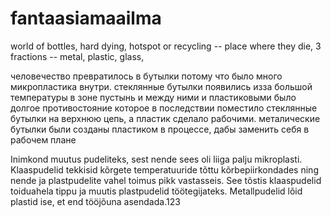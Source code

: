 # fantaasiamaailma

world of bottles, hard dying, hotspot or recycling -- place where they die, 3 fractions -- metal, plastic, glass, 

человечество превратилось в бутылки потому что было много микропластика внутри. стеклянные бутылки появились изза большой температуры в зоне пустынь и между ними и пластиковыми было долгое противостояние которое в последствии поместило стеклянные бутылки на верхнюю цепь, а пластик сделало рабочими. металические бутылки были созданы пластиком в процессе, дабы заменить себя в рабочем плане 

Inimkond muutus pudeliteks, sest nende sees oli liiga palju mikroplasti. Klaaspudelid tekkisid kõrgete temperatuuride tõttu kõrbepiirkondades ning nende ja plastpudelite vahel toimus pikk vastasseis. See tõstis klaaspudelid toiduahela tippu ja muutis plastpudelid töötegijateks. Metallpudelid lõid plastid ise, et end tööjõuna asendada.123
